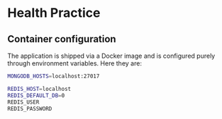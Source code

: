 # Health Practice

## Container configuration

The application is shipped via a Docker image and is configured purely through environment variables. Here they are:

```bash
MONGODB_HOSTS=localhost:27017

REDIS_HOST=localhost
REDIS_DEFAULT_DB=0
REDIS_USER
REDIS_PASSWORD
```
